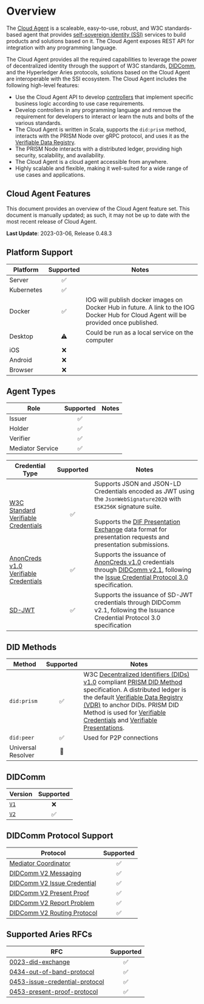 # Overview

The [Cloud Agent](/home/concepts/glossary#cloud-agent) is a scaleable, easy-to-use, robust, and W3C standards-based
agent that provides [self-sovereign identity (SSI)](/home/concepts/glossary#self-sovereign-identity) services to build
products and solutions based on it. The Cloud Agent exposes REST API for integration with any programming language.

The Cloud Agent provides all the required capabilities to leverage the power of decentralized identity through the
support of W3C standards, [DIDComm](/home/concepts/glossary#didcomm), and the Hyperledger Aries protocols, solutions
based on the Cloud Agent are interoperable with the SSI ecosystem. The Cloud Agent includes the following high-level
features:

- Use the Cloud Agent API to develop [controllers](/home/concepts/glossary#controller) that implement specific business
  logic according to use case requirements.
- Develop controllers in any programming language and remove the requirement for developers to interact or learn the
  nuts and bolts of the various standards.
- The Cloud Agent is written in Scala, supports the `did:prism` method, interacts with the PRISM Node over gRPC
  protocol, and uses it as the [Verifiable Data Registry](/home/concepts/glossary#verifiable-data-registry).
- The PRISM Node interacts with a distributed ledger, providing high security, scalability, and availability.
- The Cloud Agent is a cloud agent accessible from anywhere.
- Highly scalable and flexible, making it well-suited for a wide range of use cases and applications.

## Cloud Agent Features

This document provides an overview of the Cloud Agent feature set. This document is manually updated; as such, it may
not be up to date with the most recent release of Cloud Agent.

**Last Update**: 2023-03-06, Release 0.48.3

## Platform Support

| Platform   |     Supported      | Notes                                                                                                                                 |
|------------|:------------------:|---------------------------------------------------------------------------------------------------------------------------------------|
| Server     | :white_check_mark: |                                                                                                                                       |
| Kubernetes | :white_check_mark: |                                                                                                                                       |
| Docker     | :white_check_mark: | IOG will publish docker images on Docker Hub in future. A link to the IOG Docker Hub for Cloud Agent will be provided once published. |
| Desktop    |     :warning:      | Could be run as a local service on the computer                                                                                       |
| iOS        |        :x:         |                                                                                                                                       |
| Android    |        :x:         |                                                                                                                                       |
| Browser    |        :x:         |                                                                                                                                       |

## Agent Types

| Role             |     Supported      | Notes |
|------------------|:------------------:|-------|
| Issuer           | :white_check_mark: |       |
| Holder           | :white_check_mark: |       |
| Verifier         | :white_check_mark: |       |
| Mediator Service | :white_check_mark: |       |

| Credential Type                                                                          |     Supported      | Notes                                                                                                                                                                                                                                                                                                                                                               |
|------------------------------------------------------------------------------------------|:------------------:|---------------------------------------------------------------------------------------------------------------------------------------------------------------------------------------------------------------------------------------------------------------------------------------------------------------------------------------------------------------------|
| [W3C Standard Verifiable Credentials](https://www.w3.org/TR/vc-data-model/)              | :white_check_mark: | Supports JSON and JSON-LD Credentials encoded as JWT using the `JsonWebSignature2020` with `ESK256K` signature suite.<br /><br />Supports the [DIF Presentation Exchange](https://identity.foundation/presentation-exchange/) data format for presentation requests and presentation submissions.                                                                   |
| [AnonCreds v1.0 Verifiable Credentials](https://hyperledger.github.io/anoncreds-spec/)   | :white_check_mark: | Supports the issuance of [AnonCreds v1.0](https://hyperledger.github.io/anoncreds-spec/) credentials through [DIDComm v2.1](https://identity.foundation/didcomm-messaging/spec/v2.1/), following the [Issue Credential Protocol 3.0](https://github.com/decentralized-identity/waci-didcomm/tree/main/issue_credential#issue-credential-protocol-30) specification. |
| [SD-JWT](https://datatracker.ietf.org/doc/draft-ietf-oauth-selective-disclosure-jwt/07/) | :white_check_mark: | Supports the issuance of SD-JWT credentials through DIDComm v2.1, following the Issuance Credential Protocol 3.0 specification                                                                                                                                                                                                                                      |

## DID Methods

| Method             |     Supported      | Notes                                                                                                                                                                                                                                                                                                                                                                                                                                                                                                                                              |
|--------------------|:------------------:|----------------------------------------------------------------------------------------------------------------------------------------------------------------------------------------------------------------------------------------------------------------------------------------------------------------------------------------------------------------------------------------------------------------------------------------------------------------------------------------------------------------------------------------------------|
| `did:prism`        | :white_check_mark: | W3C [Decentralized Identifiers (DIDs) v1.0](https://www.w3.org/TR/did-core/) compliant [PRISM DID Method](https://github.com/input-output-hk/PRISM-did-method-spec/blob/main/w3c-spec/PRISM-method.md) specification. A distributed ledger is the default [Verifiable Data Registry (VDR)](/home/concepts/glossary#verifiable-data-registry) to anchor DIDs. PRISM DID Method is used for [Verifiable Credentials](/home/concepts/glossary#verifiable-credential) and [Verifiable Presentations](/home/concepts/glossary#verifiable-presentation). |
| `did:peer`         | :white_check_mark: | Used for P2P connections                                                                                                                                                                                                                                                                                                                                                                                                                                                                                                                           |
| Universal Resolver |   :construction:   |                                                                                                                                                                                                                                                                                                                                                                                                                                                                                                                                                    |

## DIDComm

| Version                                                                                     |     Supported      |
|---------------------------------------------------------------------------------------------|:------------------:|
| [`V1`](https://github.com/hyperledger/aries-rfcs/blob/main/concepts/0005-didcomm/README.md) |        :x:         |
| [`V2`](https://identity.foundation/didcomm-messaging/spec/)                                 | :white_check_mark: |

## DIDComm Protocol Support

| Protocol                                                                                                                       |     Supported      |
|--------------------------------------------------------------------------------------------------------------------------------|:------------------:|
| [Mediator Coordinator](https://didcomm.org/mediator-coordination/2.0/)                                                         | :white_check_mark: |
| [DIDComm V2 Messaging](https://identity.foundation/didcomm-messaging/spec)                                                     | :white_check_mark: |
| [DIDComm V2 Issue Credential](https://github.com/decentralized-identity/waci-didcomm/tree/main/issue_credential)               | :white_check_mark: |
| [DIDComm V2 Present Proof](https://github.com/decentralized-identity/waci-didcomm/blob/main/present_proof/present-proof-v3.md) | :white_check_mark: |
| [DIDComm V2 Report Problem](https://identity.foundation/didcomm-messaging/spec/#problem-reports)                               | :white_check_mark: |
| [DIDComm V2 Routing Protocol](https://identity.foundation/didcomm-messaging/spec/#routing-protocol-20)                         | :white_check_mark: |

## Supported Aries RFCs

| RFC                                                                                                                     |     Supported      |
 -------------------------------------------------------------------------------------------------------------------------|:------------------:|
| [0023-did-exchange](https://github.com/hyperledger/aries-rfcs/tree/main/features/0023-did-exchange)                     | :white_check_mark: |
| [0434-out-of-band-protocol](https://github.com/hyperledger/aries-rfcs/blob/main/features/0434-outofband/README.md)      | :white_check_mark: |
| [0453-issue-credential-protocol](https://github.com/hyperledger/aries-rfcs/tree/main/features/0453-issue-credential-v2) | :white_check_mark: |
| [0453-present-proof-protocol](https://github.com/hyperledger/aries-rfcs/tree/main/features/0454-present-proof-v2)       | :white_check_mark: |
